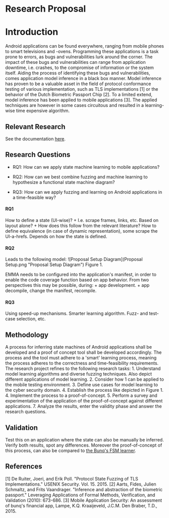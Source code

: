 # Research Proposal

# Introduction
Android applications can be found everywhere, ranging from mobile phones to smart televisions and -ovens. Programming these applications is a task prone to errors, as bugs and vulnerabilities lurk around the corner. The impact of these bugs and vulnerabilities can range from application downtime, i.e. crashes, to the compromise of information or the system itself. Aiding the process of identifying these bugs and vulnerabilities, comes application model inference in a black box manner.
Model inference has proven to be a valuable asset in the field of protocol conformance testing of various implementation, such as TLS implementations [1] or the behavior of the Dutch Biometric Passport Chip [2]. To a limited extend, model inference has been applied to mobile applications [3]. The applied techniques are however in some cases circuitous and resulted in a learning-wise time expensive algorithm.

## Relevant Research
See the documentation [here](Literature/README.md).

## Research Questions

+ RQ1: How can we apply state machine learning to mobile applications?

+ RQ2: How can we best combine fuzzing and machine learning to hypothesize a functional state machine diagram?

+ RQ3: How can we apply fuzzing and learning on Android applications in a time-feasible way?

#### RQ1
How to define a state (UI-wise)?
	+ I.e. scrape frames, links, etc. Based on layout alone?
	+ How does this follow from the relevant literature?
How to define equivalence (in case of dynamic representation), some scrape the UI-a-hrefs. Depends on how the state is defined.

#### RQ2
Leads to the following model:
![Proposal Setup Diagram](Proposal Setup.png "Proposal Setup Diagram")
Figure 1.

EMMA needs to be configured into the application's manifest, in order to enable the code coverage function based on app behavior. From two perspectives this may be possible, during:
	+ app development.
	+ app decompile, change the manifest, recompile.

#### RQ3
Using speed-up mechanisms.
	Smarter learning algorithm.
	Fuzz- and test-case selection, etc.

## Methodology
A process for inferring state machines of Android applications shall be developed and a proof of concept tool shall be developed accordingly. The process and the tool must adhere to a 'smart' learning process, meaning the process adheres to the correctness and time-feasibility requirements. The research project refines to the following research tasks:
	1. Understand model learning algorithms and diverse fuzzing techniques. Also depict different applications of model learning.
	2. Consider how 1 can be applied to the mobile testing environment.
	3. Define use cases for model learning to the cyber security domain.
	4. Establish the process like depicted in Figure 1.
	4. Implement the process to a proof-of-concept.
	5. Perform a survey and experimentation of the application of the proof-of-concept against different applications.
	7. Analyze the results, enter the validity phase and answer the research questions.

## Validation
Test this on an application where the state can also be manually be inferred. Verify both results, spot any differences. Moreover the proof-of-concept of this process, can also be compared to [the Bunq's FSM learner](http://repository.tudelft.nl/islandora/object/uuid%3A37e87645-09a3-4ace-b9b2-dad897292ac9?collection=education).

## References
[1] De Ruiter, Joeri, and Erik Poll. "Protocol State Fuzzing of TLS Implementations." USENIX Security. Vol. 15. 2015.
[2] Aarts, Fides, Julien Schmaltz, and Frits Vaandrager. "Inference and abstraction of the biometric passport." Leveraging Applications of Formal Methods, Verification, and Validation (2010): 673-686.
[3] Mobile Application Security: An assessment of bunq's financial app, Lampe, K.Q. Kraaijeveld, J.C.M. Den Braber, T.D., 2015.
